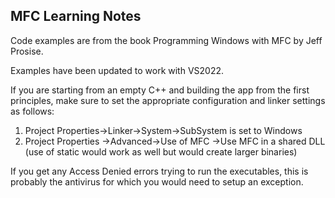 ## MFC Learning Notes
Code examples are from the book Programming Windows with MFC by Jeff Prosise.

Examples have been updated to work with VS2022.

If you are starting from an empty C++ and building the app from the first principles, make sure to
set the appropriate configuration and linker settings as follows:

1. Project Properties->Linker->System->SubSystem is set to Windows
2. Project Properties ->Advanced->Use of MFC ->Use MFC in a shared DLL (use of static would work as well but would create larger binaries)

If you get any Access Denied errors trying to run the executables, this is probably the antivirus for which you would need to setup an exception.
